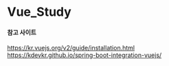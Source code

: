 # Vue_Study


#### 참고 사이트
https://kr.vuejs.org/v2/guide/installation.html <br>
https://kdevkr.github.io/spring-boot-integration-vuejs/
